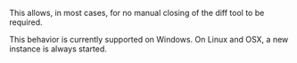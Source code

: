 This allows, in most cases, for no manual closing of the diff tool to be required.

This behavior is currently supported on Windows. On Linux and OSX, a new instance is always started.